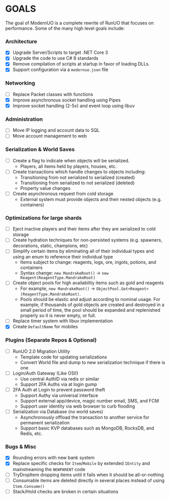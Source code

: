 # GOALS

The goal of ModernUO is a complete rewrite of RunUO that focuses on performance.
Some of the many high level goals include:

### Architecture
- [x] Upgrade Server/Scripts to target .NET Core 3
- [X] Upgrade the code to use C# 8 standards
- [X] Remove compilation of scripts at startup in favor of loading DLLs.
- [X] Support configuration via a `modernuo.json` file

### Networking
- [ ] Replace Packet classes with functions
- [X] Improve asynchronous socket handling using Pipes
- [X] Improve socket handling (2-5x) and event loop using libuv

### Administration
- [ ] Move IP logging and account data to SQL
- [ ] Move account management to web

### Serialization & World Saves
- [ ] Create a flag to indicate when objects will be serialized.
  * Players, all items held by players, houses, etc.
- [ ] Create transactions which handle changes to objects including:
  * Transitioning from not serialized to serialized (created)
  * Transitioning from serialized to not serialized (deleted)
  * Property value changes
- [ ] Create asynchronous request from cold storage
    * External system must provide objects and their nested objects (e.g. containers)

### Optimizations for large shards
- [ ] Eject inactive players and their items after they are serialized to cold storage
- [ ] Create hydration techniques for non-persisted systems (e.g. spawners, decorations, static, champions, etc)
- [ ] Simplify certain items by eliminating all of their individual types and using an enum to reference their individual type
  * Items subject to change: reagents, logs, ore, ingots, potions, and containers
  * Syntax change: `new MandrakeRoot()` -> `new Reagent(ReagentType.MandrakeRoot)`
- [ ] Create object pools for high availability items such as gold and reagents
  * For example, `new MandrakeRoot()` -> `ObjectPool.Get<Reagent>(ReagentType.MandrakeRoot)`.
  * Pools should be elastic and adjust according to nominal usage. For example, if thousands of gold objects are created and destroyed in a small period of time, the pool should be expanded and replenished properly so it is never empty, or full.
- [ ] Replace timer system with libuv implementation
- [X] Create `DefaultName` for mobiles

### Plugins (Separate Repos & Optional)
- [ ] RunUO 2.0 Migration Utility
  * Template code for updating serializations
  * Convert World file and dump to new serialization technique if there is one
- [ ] Login/Auth Gateway (Like OSI!)
  * Use central AuthID via redis or similar
  * Support 2FA Auths via at login gump
- [ ] 2FA Auth at Login to prevent password theft
  * Support Authy via universal interface
  * Support external app/device, magic number email, SMS, and FCM
  * Support user identity via web browser to curb flooding
- [ ] Serialization via Database (no world saves)
  * Asynchronously offload the transaction to another service for permanent serialization
  * Support basic KVP databases such as MongoDB, RocksDB, and Redis, etc.

### Bugs & Misc
- [X] Rounding errors with new bank system
- [X] Replace specific checks for `Item`/`Mobile` by extended `IEntity` and mainstreaming the `NEWPARENT` code
- [ ] TryDropItem dropping items until it fails when it should be all-or-nothing
- [ ] Consumable items are deleted directly in several places instead of using `Item.Consume()`
- [ ] Stack/Hold checks are broken in certain situations

